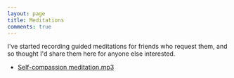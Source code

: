 ```yaml
---
layout: page
title: Meditations
comments: true
---
```


I've started recording guided meditations for friends who request them, and so thought I'd share them here for anyone else interested. 

* [Self-compassion meditation.mp3](https://drive.google.com/file/d/18rq8MowGbuddJt1q_M_0LRh3Z6y8av8M/view?usp=sharing)
<br>
<br>
<br>
<br>
<br>
